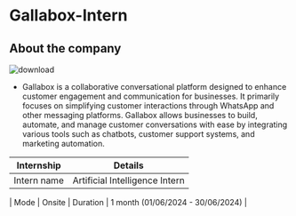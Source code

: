 # Gallabox-Intern
## About the company
![download](https://github.com/user-attachments/assets/80898bd3-4ed0-4791-b6d9-19ef6d6d824c)

- Gallabox is a collaborative conversational platform designed to enhance customer engagement and communication for businesses. It primarily focuses on simplifying customer interactions through WhatsApp and other messaging platforms. Gallabox allows businesses to build, automate, and manage customer conversations with ease by integrating various tools such as chatbots, customer support systems, and marketing automation.

| Internship | Details | 
|-------------|-------|
| Intern name   | Artificial Intelligence Intern     | 
 
| Mode | Onsite
| Duration   | 1 month (01/06/2024 - 30/06/2024)     |
